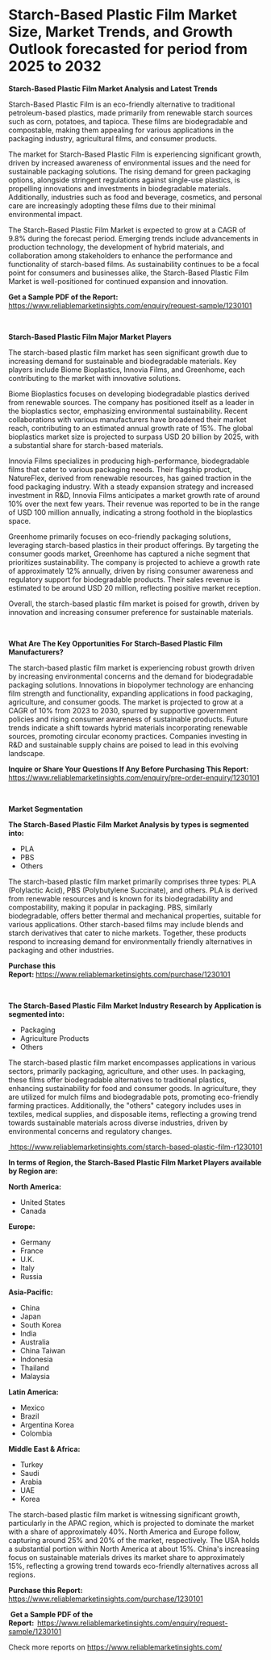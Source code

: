 <p><h1>Starch-Based Plastic Film Market Size, Market Trends, and Growth Outlook forecasted for period from 2025 to 2032</h1></p><p><strong>Starch-Based Plastic Film Market Analysis and Latest Trends</strong></p>
<p><p>Starch-Based Plastic Film is an eco-friendly alternative to traditional petroleum-based plastics, made primarily from renewable starch sources such as corn, potatoes, and tapioca. These films are biodegradable and compostable, making them appealing for various applications in the packaging industry, agricultural films, and consumer products.</p><p>The market for Starch-Based Plastic Film is experiencing significant growth, driven by increased awareness of environmental issues and the need for sustainable packaging solutions. The rising demand for green packaging options, alongside stringent regulations against single-use plastics, is propelling innovations and investments in biodegradable materials. Additionally, industries such as food and beverage, cosmetics, and personal care are increasingly adopting these films due to their minimal environmental impact.</p><p>The Starch-Based Plastic Film Market is expected to grow at a CAGR of 9.8% during the forecast period. Emerging trends include advancements in production technology, the development of hybrid materials, and collaboration among stakeholders to enhance the performance and functionality of starch-based films. As sustainability continues to be a focal point for consumers and businesses alike, the Starch-Based Plastic Film Market is well-positioned for continued expansion and innovation.</p></p>
<p><strong>Get a Sample PDF of the Report:&nbsp;</strong> <a href="https://www.reliablemarketinsights.com/enquiry/request-sample/1230101?utm_campaign=3540&utm_medium=2&utm_source=Github&utm_content=ia&utm_term=03042025&utm_id=starch-based-plastic-film">https://www.reliablemarketinsights.com/enquiry/request-sample/1230101</a></p>
<p>&nbsp;</p>
<p><strong>Starch-Based Plastic Film Major Market Players</strong></p>
<p><p>The starch-based plastic film market has seen significant growth due to increasing demand for sustainable and biodegradable materials. Key players include Biome Bioplastics, Innovia Films, and Greenhome, each contributing to the market with innovative solutions.</p><p>Biome Bioplastics focuses on developing biodegradable plastics derived from renewable sources. The company has positioned itself as a leader in the bioplastics sector, emphasizing environmental sustainability. Recent collaborations with various manufacturers have broadened their market reach, contributing to an estimated annual growth rate of 15%. The global bioplastics market size is projected to surpass USD 20 billion by 2025, with a substantial share for starch-based materials.</p><p>Innovia Films specializes in producing high-performance, biodegradable films that cater to various packaging needs. Their flagship product, NatureFlex, derived from renewable resources, has gained traction in the food packaging industry. With a steady expansion strategy and increased investment in R&D, Innovia Films anticipates a market growth rate of around 10% over the next few years. Their revenue was reported to be in the range of USD 100 million annually, indicating a strong foothold in the bioplastics space.</p><p>Greenhome primarily focuses on eco-friendly packaging solutions, leveraging starch-based plastics in their product offerings. By targeting the consumer goods market, Greenhome has captured a niche segment that prioritizes sustainability. The company is projected to achieve a growth rate of approximately 12% annually, driven by rising consumer awareness and regulatory support for biodegradable products. Their sales revenue is estimated to be around USD 20 million, reflecting positive market reception.</p><p>Overall, the starch-based plastic film market is poised for growth, driven by innovation and increasing consumer preference for sustainable materials.</p></p>
<p>&nbsp;</p>
<p><strong>What Are The Key Opportunities For Starch-Based Plastic Film Manufacturers?</strong></p>
<p><p>The starch-based plastic film market is experiencing robust growth driven by increasing environmental concerns and the demand for biodegradable packaging solutions. Innovations in biopolymer technology are enhancing film strength and functionality, expanding applications in food packaging, agriculture, and consumer goods. The market is projected to grow at a CAGR of 10% from 2023 to 2030, spurred by supportive government policies and rising consumer awareness of sustainable products. Future trends indicate a shift towards hybrid materials incorporating renewable sources, promoting circular economy practices. Companies investing in R&D and sustainable supply chains are poised to lead in this evolving landscape.</p></p>
<p><strong>Inquire or Share Your Questions If Any Before Purchasing This Report:</strong> <a href="https://www.reliablemarketinsights.com/enquiry/pre-order-enquiry/1230101?utm_campaign=3540&utm_medium=2&utm_source=Github&utm_content=ia&utm_term=03042025&utm_id=starch-based-plastic-film">https://www.reliablemarketinsights.com/enquiry/pre-order-enquiry/1230101</a></p>
<p>&nbsp;</p>
<p><strong>Market Segmentation</strong></p>
<p><strong>The Starch-Based Plastic Film Market Analysis by types is segmented into:</strong></p>
<p><ul><li>PLA</li><li>PBS</li><li>Others</li></ul></p>
<p><p>The starch-based plastic film market primarily comprises three types: PLA (Polylactic Acid), PBS (Polybutylene Succinate), and others. PLA is derived from renewable resources and is known for its biodegradability and compostability, making it popular in packaging. PBS, similarly biodegradable, offers better thermal and mechanical properties, suitable for various applications. Other starch-based films may include blends and starch derivatives that cater to niche markets. Together, these products respond to increasing demand for environmentally friendly alternatives in packaging and other industries.</p></p>
<p><strong>Purchase this Report:&nbsp;</strong><a href="https://www.reliablemarketinsights.com/purchase/1230101?utm_campaign=3540&utm_medium=2&utm_source=Github&utm_content=ia&utm_term=03042025&utm_id=starch-based-plastic-film">https://www.reliablemarketinsights.com/purchase/1230101</a></p>
<p>&nbsp;</p>
<p><strong>The Starch-Based Plastic Film Market Industry Research by Application is segmented into:</strong></p>
<p><ul><li>Packaging</li><li>Agriculture Products</li><li>Others</li></ul></p>
<p><p>The starch-based plastic film market encompasses applications in various sectors, primarily packaging, agriculture, and other uses. In packaging, these films offer biodegradable alternatives to traditional plastics, enhancing sustainability for food and consumer goods. In agriculture, they are utilized for mulch films and biodegradable pots, promoting eco-friendly farming practices. Additionally, the "others" category includes uses in textiles, medical supplies, and disposable items, reflecting a growing trend towards sustainable materials across diverse industries, driven by environmental concerns and regulatory changes.</p></p>
<p><a href="https://www.reliablemarketinsights.com/starch-based-plastic-film-r1230101?utm_campaign=3540&utm_medium=2&utm_source=Github&utm_content=ia&utm_term=03042025&utm_id=starch-based-plastic-film">&nbsp;https://www.reliablemarketinsights.com/starch-based-plastic-film-r1230101</a></p>
<p><strong>In terms of Region, the Starch-Based Plastic Film Market Players available by Region are:</strong></p>
<p>
    <p> <strong> North America: </strong>
        <ul>
            <li>United States</li>
            <li>Canada</li>
        </ul>
        </p> 
    <p> <strong> Europe: </strong>
        <ul>
            <li>Germany</li>
            <li>France</li>
            <li>U.K.</li>
            <li>Italy</li>
            <li>Russia</li>
        </ul>
        </p> 
    <p> <strong> Asia-Pacific: </strong>
        <ul>
            <li>China</li>
            <li>Japan</li>
            <li>South Korea</li>
            <li>India</li>
            <li>Australia</li>
            <li>China Taiwan</li>
            <li>Indonesia</li>
            <li>Thailand</li>
            <li>Malaysia</li>
        </ul>
        </p> 
    <p> <strong> Latin America: </strong>
        <ul>
            <li>Mexico</li>
            <li>Brazil</li>
            <li>Argentina Korea</li>
            <li>Colombia</li>
        </ul>
        </p> 
    <p> <strong> Middle East & Africa: </strong>
        <ul>
            <li>Turkey</li>
            <li>Saudi</li>
            <li>Arabia</li>
            <li>UAE</li>
            <li>Korea</li>
        </ul>
    </p>
    </p>
<p><p>The starch-based plastic film market is witnessing significant growth, particularly in the APAC region, which is projected to dominate the market with a share of approximately 40%. North America and Europe follow, capturing around 25% and 20% of the market, respectively. The USA holds a substantial portion within North America at about 15%. China's increasing focus on sustainable materials drives its market share to approximately 15%, reflecting a growing trend towards eco-friendly alternatives across all regions.</p></p>
<p><strong>Purchase this Report: </strong><a href="https://www.reliablemarketinsights.com/purchase/1230101?utm_campaign=3540&utm_medium=2&utm_source=Github&utm_content=ia&utm_term=03042025&utm_id=starch-based-plastic-film">https://www.reliablemarketinsights.com/purchase/1230101</a></p>
<p>&nbsp;<strong>Get a Sample PDF of the Report:&nbsp;&nbsp;</strong><a href="https://www.reliablemarketinsights.com/enquiry/request-sample/1230101?utm_campaign=3540&utm_medium=2&utm_source=Github&utm_content=ia&utm_term=03042025&utm_id=starch-based-plastic-film">https://www.reliablemarketinsights.com/enquiry/request-sample/1230101</a></p>
<p><strong></strong></p>
<p>Check more reports on <a href="https://www.reliablemarketinsights.com/?utm_campaign=3540&utm_medium=2&utm_source=Github&utm_content=ia&utm_term=03042025&utm_id=starch-based-plastic-film">https://www.reliablemarketinsights.com/</a></p>